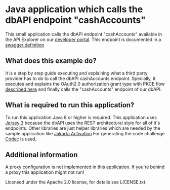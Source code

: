 # Java application which calls the dbAPI endpoint "cashAccounts"

This small application calls the dbAPI endpoint "cashAccounts" available
in the API Explorer on our [developer portal](https://developer.db.com/apidocumentation/terminal).
This endpoint is documented in a [swagger definition](https://simulator-api.db.com/gw/dbapi/swaggers/v1/dbapi-cashAccounts-v2/swagger)

## What does this example do?
It is a step by step guide executing and explaining what a third party provider
has to do to call the dbAPI cashAccounts endpoint. Specially, it executes and
explains the OAuth2.0 authorization grant type with PKCE flow [described here](https://developer.db.com/apidocumentation/oauthflows/oauthcodegrantpkce)
and finally calls the "cashAccounts" endpoint of our dbAPI.

## What is required to run this application?
To run this application Java 8 or higher is required.
This application uses [Jersey 3](https://eclipse-ee4j.github.io/jersey.github.io/documentation/latest3x/index.html) because
the dbAPI uses the REST architectural style for all of it's endpoints. Other libraries are just helper libraries
which are needed by the sample application like [Jakarta Activation](https://github.com/eclipse-ee4j/jaf)
For generating the code challenge [Codec](https://mvnrepository.com/artifact/commons-codec/commons-codec) is used.

## Additional information
A proxy configuration is not implemented in this application. If you're behind a
proxy this application might not run!

Licensed under the Apache 2.0 license, for details see LICENSE.txt.